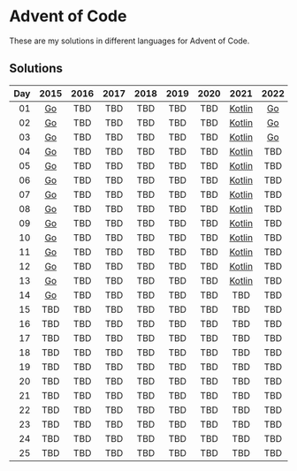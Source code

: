 # Advent of Code
These are my solutions in different languages for Advent of Code.

## Solutions
| Day |                2015                | 2016 | 2017 | 2018 | 2019 | 2020 |                2021                |            2022            |
|----:|:----------------------------------:|:----:|:----:|:----:|:----:|:----:|:----------------------------------:|:--------------------------:|
|  01 |   [Go](/2015/Day-01/cmd/main.go)   | TBD  | TBD  | TBD  | TBD  | TBD  | [Kotlin](/2021/1-Day/src/Main.kt)  | [Go](/2022/Day-01/main.go) |
|  02 | [Go](/2015/Day-02/src/cmd/main.go) | TBD  | TBD  | TBD  | TBD  | TBD  | [Kotlin](/2021/2-Day/src/Main.kt)  | [Go](/2022/Day-02/main.go) |
|  03 | [Go](/2015/Day-03/src/cmd/main.go) | TBD  | TBD  | TBD  | TBD  | TBD  | [Kotlin](/2021/3-Day/src/Main.kt)  | [Go](/2022/Day-03/main.go) |
|  04 | [Go](/2015/Day-04/src/cmd/main.go) | TBD  | TBD  | TBD  | TBD  | TBD  | [Kotlin](/2021/4-Day/src/Main.kt)  |            TBD             |
|  05 | [Go](/2015/Day-05/src/cmd/main.go) | TBD  | TBD  | TBD  | TBD  | TBD  | [Kotlin](/2021/5-Day/src/Main.kt)  |            TBD             |
|  06 | [Go](/2015/Day-06/src/cmd/main.go) | TBD  | TBD  | TBD  | TBD  | TBD  | [Kotlin](/2021/6-Day/src/Main.kt)  |            TBD             |
|  07 | [Go](/2015/Day-07/src/cmd/main.go) | TBD  | TBD  | TBD  | TBD  | TBD  | [Kotlin](/2021/7-Day/src/Main.kt)  |            TBD             |
|  08 | [Go](/2015/Day-08/src/cmd/main.go) | TBD  | TBD  | TBD  | TBD  | TBD  | [Kotlin](/2021/8-Day/src/Main.kt)  |            TBD             |
|  09 | [Go](/2015/Day-09/src/cmd/main.go) | TBD  | TBD  | TBD  | TBD  | TBD  | [Kotlin](/2021/9-Day/src/Main.kt)  |            TBD             |
|  10 | [Go](/2015/Day-10/src/cmd/main.go) | TBD  | TBD  | TBD  | TBD  | TBD  | [Kotlin](/2021/10-Day/src/Main.kt) |            TBD             |
|  11 | [Go](/2015/Day-11/src/cmd/main.go) | TBD  | TBD  | TBD  | TBD  | TBD  | [Kotlin](/2021/11-Day/src/Main.kt) |            TBD             |
|  12 | [Go](/2015/Day-12/src/cmd/main.go) | TBD  | TBD  | TBD  | TBD  | TBD  | [Kotlin](/2021/12-Day/src/Main.kt) |            TBD             |
|  13 | [Go](/2015/Day-13/src/cmd/main.go) | TBD  | TBD  | TBD  | TBD  | TBD  | [Kotlin](/2021/13-Day/src/Main.kt) |            TBD             |
|  14 | [Go](/2015/Day-14/src/cmd/main.go) | TBD  | TBD  | TBD  | TBD  | TBD  |                TBD                 |            TBD             |
|  15 |                TBD                 | TBD  | TBD  | TBD  | TBD  | TBD  |                TBD                 |            TBD             |
|  16 |                TBD                 | TBD  | TBD  | TBD  | TBD  | TBD  |                TBD                 |            TBD             |
|  17 |                TBD                 | TBD  | TBD  | TBD  | TBD  | TBD  |                TBD                 |            TBD             |
|  18 |                TBD                 | TBD  | TBD  | TBD  | TBD  | TBD  |                TBD                 |            TBD             |
|  19 |                TBD                 | TBD  | TBD  | TBD  | TBD  | TBD  |                TBD                 |            TBD             |
|  20 |                TBD                 | TBD  | TBD  | TBD  | TBD  | TBD  |                TBD                 |            TBD             |
|  21 |                TBD                 | TBD  | TBD  | TBD  | TBD  | TBD  |                TBD                 |            TBD             |
|  22 |                TBD                 | TBD  | TBD  | TBD  | TBD  | TBD  |                TBD                 |            TBD             |
|  23 |                TBD                 | TBD  | TBD  | TBD  | TBD  | TBD  |                TBD                 |            TBD             |
|  24 |                TBD                 | TBD  | TBD  | TBD  | TBD  | TBD  |                TBD                 |            TBD             |
|  25 |                TBD                 | TBD  | TBD  | TBD  | TBD  | TBD  |                TBD                 |            TBD             |